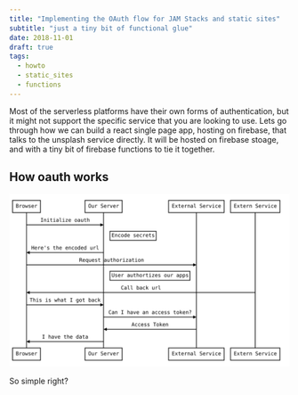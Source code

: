 ```yaml
---
title: "Implementing the OAuth flow for JAM Stacks and static sites"
subtitle: "just a tiny bit of functional glue"
date: 2018-11-01
draft: true
tags:
  - howto
  - static_sites
  - functions
---
```


Most of the serverless platforms have their own forms of authentication, but it might not support the specific service that you are looking to use.  Lets go through how we can build a react single page app, hosting on firebase, that talks to the unsplash service directly.  It will be hosted on firebase stoage, and with a tiny bit of firebase functions to tie it together.

## How oauth works

<img src="oauth.sequence.svg" alt="sequence flow" class="img-fluid"/>

So simple right?
